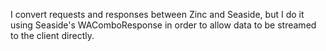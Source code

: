 I convert requests and responses between Zinc and Seaside, but I do it using Seaside's WAComboResponse in order to allow data to be streamed to the client directly.